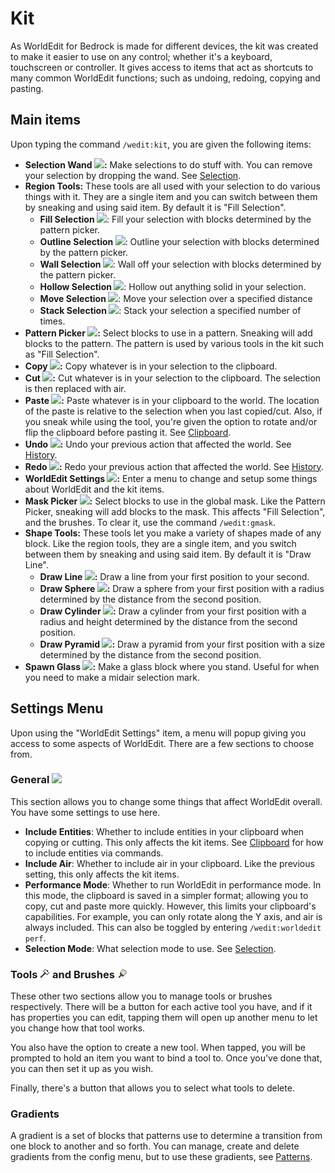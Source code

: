 # Kit

As WorldEdit for Bedrock is made for different devices, the kit was created to make it easier to use on any control; whether it's a keyboard, touchscreen or controller. It gives access to items that act as shortcuts to many common WorldEdit functions; such as undoing, redoing, copying and pasting.

## Main items

Upon typing the command `/wedit:kit`, you are given the following items:

-   <a name="selection_wand"></a>**Selection Wand ![](../img/icons/wood_axe.png):** Make selections to do stuff with. You can remove your selection by dropping the wand. See [Selection](regions/selection.md).
-   <a name="region_tools"></a>**Region Tools:** These tools are all used with your selection to do various things with it. They are a single item and you can switch between them by sneaking and using said item. By default it is "Fill Selection".
    -   **Fill Selection ![](../img/icons/selection_fill.png)**: Fill your selection with blocks determined by the pattern picker.
    -   **Outline Selection ![](../img/icons/selection_outline.png)**: Outline your selection with blocks determined by the pattern picker.
    -   **Wall Selection ![](../img/icons/selection_wall.png)**: Wall off your selection with blocks determined by the pattern picker.
    -   **Hollow Selection ![](../img/icons/selection_hollow.png)**: Hollow out anything solid in your selection.
    -   **Move Selection ![](../img/icons/selection_move.png)**: Move your selection over a specified distance
    -   **Stack Selection ![](../img/icons/selection_stack.png)**: Stack your selection a specified number of times.
-   <a name="pattern_picker"></a>**Pattern Picker ![](../img/icons/eyedropper.png):** Select blocks to use in a pattern. Sneaking will add blocks to the pattern. The pattern is used by various tools in the kit such as "Fill Selection".
-   <a name="copy"></a>**Copy ![](../img/icons/copy.png):** Copy whatever is in your selection to the clipboard.
-   <a name="cut"></a>**Cut ![](../img/icons/cut.png):** Cut whatever is in your selection to the clipboard. The selection is then replaced with air.
-   <a name="paste"></a>**Paste ![](../img/icons/paste.png):** Paste whatever is in your clipboard to the world. The location of the paste is relative to the selection when you last copied/cut. Also, if you sneak while using the tool, you're given the option to rotate and/or flip the clipboard before pasting it. See [Clipboard](clipboard.md).
-   <a name="undo"></a>**Undo ![](../img/icons/undo.png):** Undo your previous action that affected the world. See [History](general/history.md).
-   <a name="redo"></a>**Redo ![](../img/icons/redo.png):** Redo your previous action that affected the world. See [History](general/history.md).
-   <a name="config"></a>**WorldEdit Settings ![](../img/icons/config.png):** Enter a menu to change and setup some things about WorldEdit and the kit items.
-   <a name="mask_picker"></a>**Mask Picker ![](../img/icons/maskdropper.png):** Select blocks to use in the global mask. Like the Pattern Picker, sneaking will add blocks to the mask. This affects "Fill Selection", and the brushes. To clear it, use the command `/wedit:gmask`.
-   <a name="shape_tools"></a>**Shape Tools:** These tools let you make a variety of shapes made of any block. Like the region tools, they are a single item, and you switch between them by sneaking and using said item. By default it is "Draw Line".
    -   **Draw Line ![](../img/icons/draw_line.png):** Draw a line from your first position to your second.
    -   **Draw Sphere ![](../img/icons/draw_sphere.png):** Draw a sphere from your first position with a radius determined by the distance from the second position.
    -   **Draw Cylinder ![](../img/icons/draw_cylinder.png):** Draw a cylinder from your first position with a radius and height determined by the distance from the second position.
    -   **Draw Pyramid ![](../img/icons/draw_pyramid.png):** Draw a pyramid from your first position with a size determined by the distance from the second position.
-   <a name="spawn_glass"></a>**Spawn Glass ![](../img/icons/spawn_glass.png):** Make a glass block where you stand. Useful for when you need to make a midair selection mark.

## Settings Menu

Upon using the "WorldEdit Settings" item, a menu will popup giving you access to some aspects of WorldEdit. There are a few sections to choose from.

### General ![](../img/icons/config.png)

This section allows you to change some things that affect WorldEdit overall. You have some settings to use here.

-   **Include Entities**: Whether to include entities in your clipboard when copying or cutting. This only affects the kit items. See [Clipboard](clipboard.md) for how to include entities via commands.
-   **Include Air**: Whether to include air in your clipboard. Like the previous setting, this only affects the kit items.
-   **Performance Mode**: Whether to run WorldEdit in performance mode. In this mode, the clipboard is saved in a simpler format; allowing you to copy, cut and paste more quickly. However, this limits your clipboard's capabilities. For example, you can only rotate along the Y axis, and air is always included. This can also be toggled by entering `/wedit:worldedit perf`.
-   **Selection Mode**: What selection mode to use. See [Selection](./regions/selection.md).

### Tools ![](../img/icons/tool_config.png) and Brushes ![](../img/icons/brush_config.png)

These other two sections allow you to manage tools or brushes respectively. There will be a button for each active tool you have, and if it has properties you can edit, tapping them will open up another menu to let you change how that tool works.

You also have the option to create a new tool. When tapped, you will be prompted to hold an item you want to bind a tool to. Once you've done that, you can then set it up as you wish.

Finally, there's a button that allows you to select what tools to delete.

### Gradients

A gradient is a set of blocks that patterns use to determine a transition from one block to another and so forth. You can manage, create and delete gradients from the config menu, but to use these gradients, see [Patterns](./general/patterns.md#gradient-patterns).

